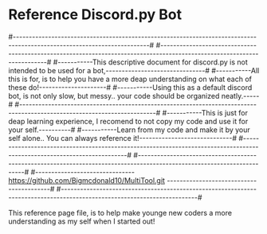 # Reference Discord.py Bot








#------------------------------------------------------------------------------------------------------------------------#
#------------------------------------------------------------------------------------------------------------------------#
#-----------This descriptive document for discord.py is not intended to be used for a bot,-------------------------------#
#-----------All this is for, is to help you have a more deap understanding on what each of these do!---------------------#
#-----------Using this as a default discord bot, is not only slow, but messy.. your code should be organized neatly.-----#
#------------------------------------------------------------------------------------------------------------------------#
#-----------This is just for deap learning experience, I recomend to not copy my code and use it for your self.----------#
#-----------Learn from my code and make it by your self alone.. You can always reference it!-----------------------------#
#------------------------------------------------------------------------------------------------------------------------#
#------------------------------------------------------------------------------------------------------------------------#
#------------------------------- https://github.com/Bigmcdonald10/MultiTool.git -----------------------------------------#
#------------------------------------------------------------------------------------------------------------------------#



This reference page file, is to help make younge new coders a more understanding as my self when I started out!

